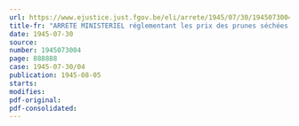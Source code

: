 ```yaml
---
url: https://www.ejustice.just.fgov.be/eli/arrete/1945/07/30/1945073004/justel
title-fr: "ARRETE MINISTERIEL réglementant les prix des prunes séchées importées et distribuées dans le cadre du rationnement"
date: 1945-07-30
source:
number: 1945073004
page: 888888
case: 1945-07-30/04
publication: 1945-08-05
starts:
modifies:
pdf-original:
pdf-consolidated:
---
```


